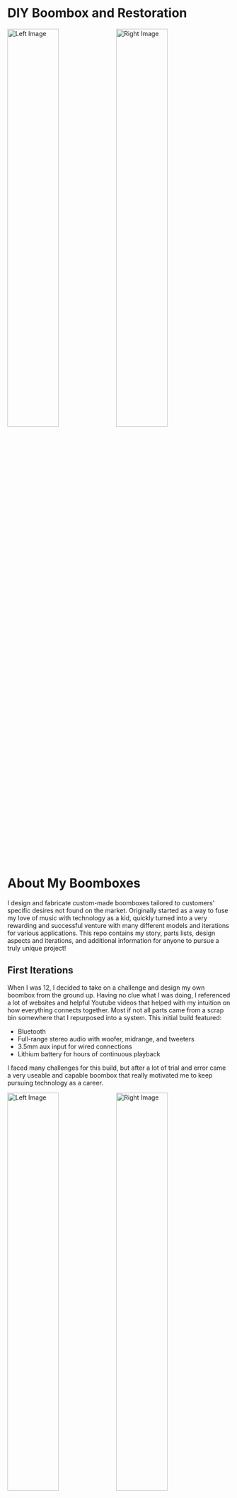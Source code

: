 # DIY Boombox and Restoration
<p align="left">
  <img src="https://github.com/user-attachments/assets/ba224f2e-2fce-4025-bdbc-15a49843db1e" width="48%" height="48%" alt="Left Image">
  <img src="https://github.com/user-attachments/assets/e7626d17-3227-4e4b-a83e-bb92d2b0b476" width="48%" height="48%" alt="Right Image">
</p> 


# About My Boomboxes
I design and fabricate custom-made boomboxes tailored to customers' specific desires not found on the market. Originally started as a way to fuse my love of music with technology as a kid, quickly turned into a very rewarding and successful venture with many different models and iterations for various applications. This repo contains my story, parts lists, design aspects and iterations, and additional information for anyone to pursue a truly unique project!

## First Iterations
When I was 12, I decided to take on a challenge and design my own boombox from the ground up. Having no clue what I was doing, I referenced a lot of websites and helpful Youtube videos that helped with my intuition on how everything connects together. Most if not all parts came from a scrap bin somewhere that I repurposed into a system. This initial build featured:
- Bluetooth
- Full-range stereo audio with woofer, midrange, and tweeters
- 3.5mm aux input for wired connections
- Lithium battery for hours of continuous playback

I faced many challenges for this build, but after a lot of trial and error came a very useable and capable boombox that really motivated me to keep pursuing technology as a career. 

<p align="left">
  <img src="https://github.com/user-attachments/assets/6129a7fc-5046-4f1d-aa31-f4d7af28f7ff" width="48%" height="48%" alt="Left Image">
  <img src="https://github.com/user-attachments/assets/321d13d1-e7a6-4711-b7b8-c8ab406ccc88" width="48%" height="48%" alt="Right Image">
</p> 

## After Development and Experience 
Building off of the experience I gained from my first boombox build, I started incorporating computer aided technology, CNC machining, and audio physics for the highest fidelity audio and consistent quality. After multiple iterations, commissions started to gain traction from people who wanted a fully custom speaker system with aspects not found on the market. Notable builds include multiple studio monitor systems for mastering music for a recording studio and band hall, desktop speakers, and portable party speakers. 

<p align="left">
  <img src="https://github.com/user-attachments/assets/cb164321-e334-4e32-bffc-d568d28da9fc" width="48%" height="48%" alt="Left Image">
  <img src="https://github.com/user-attachments/assets/09d6acad-b404-4c20-ab4c-29c617294e5f" width="48%" height="48%" alt="Right Image">
</p> 

# Restoration Of A Previous Build

# Parts List

# Enclosure Construction

# Electronics

# Conclusion
